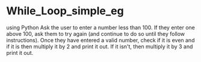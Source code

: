 # While_Loop_simple_eg
using Python
Ask the user to enter a number less than 100. 
If they enter one above 100, ask them to try again (and continue to do so until they follow instructions). 
Once they have entered a valid number, check if it is even and if it is then multiply it by 2 and print it out. 
If it isn't, then multiply it by 3 and print it out.
